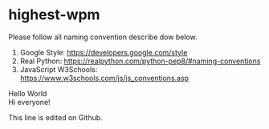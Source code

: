 # highest-wpm

Please follow all naming convention describe dow below.

1. Google Style: https://developers.google.com/style
2. Real Python: https://realpython.com/python-pep8/#naming-conventions
3. JavaScript W3Schools: https://www.w3schools.com/js/js_conventions.asp


Hello World  
Hi  everyone!   


This line is edited on Github.  
